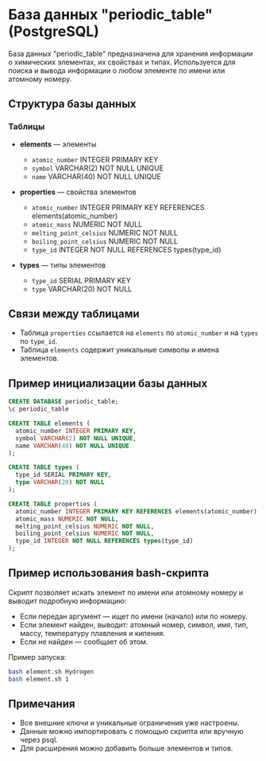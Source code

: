 # База данных "periodic_table" (PostgreSQL)

База данных "periodic_table" предназначена для хранения информации о химических элементах, их свойствах и типах. Используется для поиска и вывода информации о любом элементе по имени или атомному номеру.

## Структура базы данных

### Таблицы

- **elements** — элементы
  - `atomic_number` INTEGER PRIMARY KEY
  - `symbol` VARCHAR(2) NOT NULL UNIQUE
  - `name` VARCHAR(40) NOT NULL UNIQUE

- **properties** — свойства элементов
  - `atomic_number` INTEGER PRIMARY KEY REFERENCES elements(atomic_number)
  - `atomic_mass` NUMERIC NOT NULL
  - `melting_point_celsius` NUMERIC NOT NULL
  - `boiling_point_celsius` NUMERIC NOT NULL
  - `type_id` INTEGER NOT NULL REFERENCES types(type_id)

- **types** — типы элементов
  - `type_id` SERIAL PRIMARY KEY
  - `type` VARCHAR(20) NOT NULL

## Связи между таблицами

- Таблица `properties` ссылается на `elements` по `atomic_number` и на `types` по `type_id`.
- Таблица `elements` содержит уникальные символы и имена элементов.

## Пример инициализации базы данных

```sql
CREATE DATABASE periodic_table;
\c periodic_table

CREATE TABLE elements (
  atomic_number INTEGER PRIMARY KEY,
  symbol VARCHAR(2) NOT NULL UNIQUE,
  name VARCHAR(40) NOT NULL UNIQUE
);

CREATE TABLE types (
  type_id SERIAL PRIMARY KEY,
  type VARCHAR(20) NOT NULL
);

CREATE TABLE properties (
  atomic_number INTEGER PRIMARY KEY REFERENCES elements(atomic_number),
  atomic_mass NUMERIC NOT NULL,
  melting_point_celsius NUMERIC NOT NULL,
  boiling_point_celsius NUMERIC NOT NULL,
  type_id INTEGER NOT NULL REFERENCES types(type_id)
);
```

## Пример использования bash-скрипта

Скрипт позволяет искать элемент по имени или атомному номеру и выводит подробную информацию:

- Если передан аргумент — ищет по имени (начало) или по номеру.
- Если элемент найден, выводит: атомный номер, символ, имя, тип, массу, температуру плавления и кипения.
- Если не найден — сообщает об этом.

Пример запуска:
```bash
bash element.sh Hydrogen
bash element.sh 1
```

## Примечания

- Все внешние ключи и уникальные ограничения уже настроены.
- Данные можно импортировать с помощью скрипта или вручную через psql.
- Для расширения можно добавить больше элементов и типов. 
